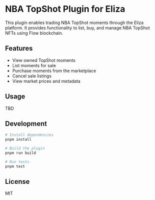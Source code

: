# NBA TopShot Plugin for Eliza

This plugin enables trading NBA TopShot moments through the Eliza platform. It provides functionality to list, buy, and manage NBA TopShot NFTs using Flow blockchain.

## Features

- View owned TopShot moments
- List moments for sale
- Purchase moments from the marketplace
- Cancel sale listings
- View market prices and metadata

## Usage

TBD

## Development

```bash
# Install dependencies
pnpm install

# Build the plugin
pnpm run build

# Run tests
pnpm test
```

## License

MIT
